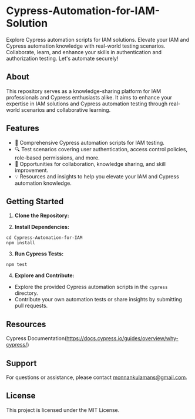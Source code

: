 # Cypress-Automation-for-IAM-Solution
Explore Cypress automation scripts for IAM solutions. Elevate your IAM and Cypress automation knowledge with real-world testing scenarios. Collaborate, learn, and enhance your skills in authentication and authorization testing. Let's automate securely!

## About

This repository serves as a knowledge-sharing platform for IAM professionals and Cypress enthusiasts alike. It aims to enhance your expertise in IAM solutions and Cypress automation testing through real-world scenarios and collaborative learning.

## Features

- 🚀 Comprehensive Cypress automation scripts for IAM testing.
- 🔍 Test scenarios covering user authentication, access control policies, role-based permissions, and more.
- 🤝 Opportunities for collaboration, knowledge sharing, and skill improvement.
- 💡 Resources and insights to help you elevate your IAM and Cypress automation knowledge.

## Getting Started

1. **Clone the Repository:**


2. **Install Dependencies:**

```
cd Cypress-Automation-for-IAM
npm install
 ```

3. **Run Cypress Tests:**

 ``` npm test ```


4. **Explore and Contribute:**
- Explore the provided Cypress automation scripts in the `cypress` directory.
- Contribute your own automation tests or share insights by submitting pull requests.

## Resources
Cypress Documentation(https://docs.cypress.io/guides/overview/why-cypress/)

## Support
For questions or assistance, please contact monnankulamans@gmail.com.

## License
This project is licensed under the MIT License.




